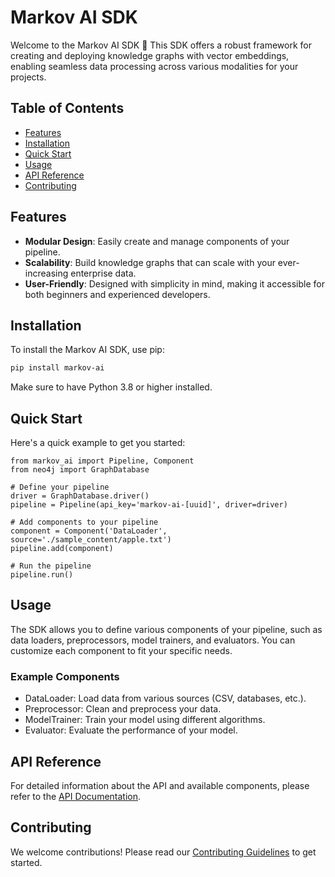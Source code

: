 # Markov AI SDK

Welcome to the Markov AI SDK 👋 
This SDK offers a robust framework for creating and deploying knowledge graphs with vector embeddings, 
enabling seamless data processing across various modalities for your projects.


## Table of Contents

- [Features](#features)
- [Installation](#installation)
- [Quick Start](#quick-start)
- [Usage](#usage)
- [API Reference](#api-reference)
- [Contributing](#contributing)

## Features

- **Modular Design**: Easily create and manage components of your pipeline.
- **Scalability**: Build knowledge graphs that can scale with your ever-increasing enterprise data.
- **User-Friendly**: Designed with simplicity in mind, making it accessible for both beginners and experienced developers.

## Installation

To install the Markov AI SDK, use pip:

```bash
pip install markov-ai
```
Make sure to have Python 3.8 or higher installed.

## Quick Start

Here's a quick example to get you started:

```
from markov_ai import Pipeline, Component
from neo4j import GraphDatabase

# Define your pipeline
driver = GraphDatabase.driver()
pipeline = Pipeline(api_key='markov-ai-[uuid]', driver=driver)

# Add components to your pipeline
component = Component('DataLoader', source='./sample_content/apple.txt')
pipeline.add(component)

# Run the pipeline
pipeline.run()
```

## Usage

The SDK allows you to define various components of your pipeline, such as data loaders, preprocessors, model trainers, and evaluators. 
You can customize each component to fit your specific needs.

### Example Components
* DataLoader: Load data from various sources (CSV, databases, etc.).
* Preprocessor: Clean and preprocess your data.
* ModelTrainer: Train your model using different algorithms.
* Evaluator: Evaluate the performance of your model.

## API Reference

For detailed information about the API and available components, please refer to the [API Documentation](https://markovai.xyz/docs).

## Contributing

We welcome contributions! Please read our [Contributing Guidelines](https://markovai.xyz/contributing-guidelines) to get started.
